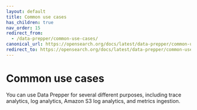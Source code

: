 ```yaml
---
layout: default
title: Common use cases
has_children: true
nav_order: 15
redirect_from: 
  - /data-prepper/common-use-cases/
canonical_url: https://opensearch.org/docs/latest/data-prepper/common-use-cases/common-use-cases/
redirect_to: https://opensearch.org/docs/latest/data-prepper/common-use-cases/common-use-cases/
---
```


# Common use cases

You can use Data Prepper for several different purposes, including trace analytics, log analytics, Amazon S3 log analytics, and metrics ingestion.